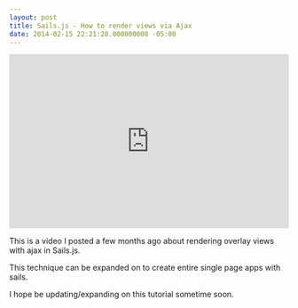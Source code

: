 ```yaml
---
layout: post
title: Sails.js - How to render views via Ajax
date: 2014-02-15 22:21:28.000000000 -05:00
---
```

<style>.embed-container { position: relative; padding-bottom: 56.25%; padding-top: 30px; height: 0; overflow: hidden; max-width: 100%; height: auto; } .embed-container iframe, .embed-container object, .embed-container embed { position: absolute; top: 0; left: 0; width: 100%; height: 100%; }</style><div class='embed-container'><iframe src='http://www.youtube.com/embed/Di50_eHqI7I' frameborder='0' allowfullscreen></iframe></div>

This is a video I posted a few months ago about rendering overlay views with ajax in Sails.js.

This technique can be expanded on to create entire single page apps with sails.

I hope be updating/expanding on this tutorial sometime soon.
